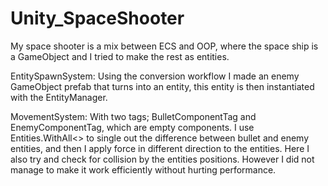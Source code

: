 # Unity_SpaceShooter
My space shooter is a mix between ECS and OOP, where the space ship is a GameObject and I tried to make the rest as entities.

EntitySpawnSystem:
Using the conversion workflow I made an enemy GameObject prefab that turns into an entity, this entity is then instantiated with the EntityManager.

MovementSystem:
With two tags; BulletComponentTag and EnemyComponentTag, which are empty components. I use Entities.WithAll<> to single out the difference between 
bullet and enemy entities, and then I apply force in different direction to the entities. Here I also try and check for collision by the entities positions.
However I did not manage to make it work efficiently without hurting performance. 
